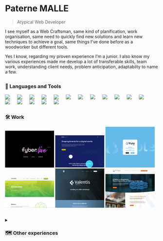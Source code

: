 <h1>Paterne MALLE</h1> 

> Atypical Web Developer 

<p>I see myself as a Web Craftsman, same kind of planification, work organisation, same need to quickly find new solutions and learn new techniques to achieve a goal, same things I've done before as a woodworker but different tools.</p>
<p>Yes I know, regarding my proven experience I'm a junior. I also know my various experiences made me develop a lot of transferable skills, team work, understanding client needs, problem anticipation, adaptabilty to name a few.</p>

##

<h3>🧰 Languages and Tools</h3>

<img align="left" width="30px" style="padding-right: 10px;" src="https://cdn.jsdelivr.net/gh/devicons/devicon/icons/git/git-original.svg" />
<img align="left" width="30px" style="padding-right: 10px;" src="https://cdn.jsdelivr.net/gh/devicons/devicon/icons/wordpress/wordpress-plain.svg" />
<img align="left" width="30px" style="padding-right: 10px;" src="https://cdn.jsdelivr.net/gh/devicons/devicon/icons/php/php-original.svg" />
<img align="left" width="30px" style="padding-right: 10px;" src="https://cdn.jsdelivr.net/gh/devicons/devicon/icons/html5/html5-original.svg" />
<img align="left" width="30px" style="padding-right: 10px;" src="https://cdn.jsdelivr.net/gh/devicons/devicon/icons/css3/css3-original.svg" />
<img align="left" width="30px" style="padding-right: 10px;" src="https://cdn.jsdelivr.net/gh/devicons/devicon/icons/javascript/javascript-original.svg" />
<img align="left" width="30px" style="padding-right: 10px;" src="https://cdn.jsdelivr.net/gh/devicons/devicon/icons/sass/sass-original.svg" />
<img align="left" width="30px" style="padding-right: 10px;" src="https://cdn.jsdelivr.net/gh/devicons/devicon/icons/jquery/jquery-original-wordmark.svg" />
<img align="left" width="30px" style="padding-right: 10px;" src="https://cdn.jsdelivr.net/gh/devicons/devicon/icons/bootstrap/bootstrap-original.svg" />
<img align="left" width="30px" style="padding-right: 10px;" src="https://cdn.jsdelivr.net/gh/devicons/devicon/icons/threejs/threejs-original-wordmark.svg" />
<img align="left" width="30px" style="padding-right: 10px;" src="https://cdn.jsdelivr.net/gh/devicons/devicon/icons/vuejs/vuejs-original.svg" />
<img align="left" width="30px" style="padding-right: 10px;" src="https://cdn.jsdelivr.net/gh/devicons/devicon/icons/nodejs/nodejs-original.svg" /> 
<img align="left" width="30px" style="padding-right: 10px;" src="https://cdn.jsdelivr.net/gh/devicons/devicon/icons/mongodb/mongodb-plain-wordmark.svg" /> 
<img align="left" width="30px" style="padding-right: 10px;" src="https://cdn.jsdelivr.net/gh/devicons/devicon/icons/woocommerce/woocommerce-original.svg" />
<img align="left" width="30px" style="padding-right: 10px;" src="https://cdn.jsdelivr.net/gh/devicons/devicon/icons/gulp/gulp-plain.svg" />
<img align="left" width="30px" style="padding-right: 10px;" src="https://cdn.jsdelivr.net/gh/devicons/devicon/icons/heroku/heroku-original.svg" />
<img align="left" width="30px" style="padding-right: 10px;" src="https://cdn.jsdelivr.net/gh/devicons/devicon/icons/filezilla/filezilla-plain.svg" />
<br>
<br>

##

<h3>🛠️ Work</h3>

<div ><!-- .element: style="display: flex; flex-wrap: wrap; justify-content: space-between; gap: 15px;" -->
<a href=""><img src="https://raw.githubusercontent.com/Patern14/Patern14/main/Screenshot%202023-03-12%20031505.webp" alt="" width="32%"><!-- .element: style="width:100%; object-fit: cover;" --></a><!-- .element: style="width:30%;" -->
<a href=""><img src="https://raw.githubusercontent.com/Patern14/Patern14/main/Screenshot%202023-03-12%20030646.webp" alt="" width="32%"><!-- .element: style="width:100%; object-fit: cover;" --></a><!-- .element: style="width:30%;" -->
<a href=""><img src="https://raw.githubusercontent.com/Patern14/Patern14/main/Screenshot%202023-03-12%20030844.webp" alt="" width="32%"><!-- .element: style="width:100%; object-fit: cover;" --></a><!-- .element: style="width:30%;" -->
<a href=""><img src="https://raw.githubusercontent.com/Patern14/Patern14/main/Screenshot%202023-03-12%20030102.webp" alt="" width="32%"><!-- .element: style="width:100%; object-fit: cover;" --></a><!-- .element: style="width:30%;" -->
<a href=""><img src="https://raw.githubusercontent.com/Patern14/Patern14/main/Screenshot%202023-03-12%20030047.webp" alt="" width="32%"><!-- .element: style="width:100%; object-fit: cover;" --></a><!-- .element: style="width:30%;" -->
<a href=""><img src="https://raw.githubusercontent.com/Patern14/Patern14/main/Screenshot%202023-03-12%20030015.webp" alt="" width="32%"><!-- .element: style="width:100%; object-fit: cover;" --></a><!-- .element: style="width:30%;" -->
</div>

##

<details>
    <summary><h3>🗺️ Other experiences</h3></summary>
    <h4>Sociology</h4>
    <h4>Woodworker / Farmer</h4>
    <h4>Cheesemaker</h4>
    <h4>Web Developer</h4>
</details>
